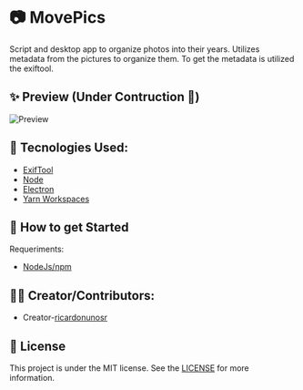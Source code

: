 # 📷 MovePics

Script and desktop app to organize photos into their years. Utilizes metadata from the pictures to organize them. To get the metadata is utilized the exiftool.

## ✨ Preview (Under Contruction 🚧)

![Preview](https://i.imgur.com/svMrmfv.png)

## 🚀 Tecnologies Used:

- [ExifTool](https://exiftool.org/)
- [Node](https://nodejs.org/en/)
- [Electron](https://www.electronjs.org/)
- [Yarn Workspaces](https://classic.yarnpkg.com/en/docs/workspaces/)

## 🔨 How to get Started

Requeriments:

- [NodeJs/npm](https://nodejs.org/en/)

## 👨‍💻 Creator/Contributors:

- Creator-[ricardonunosr](https://github.com/ricardonunosr)

## 📝 License

This project is under the MIT license. See the [LICENSE](https://github.com/ricardonunosr/amanha-da-crianca-web/blob/master/LICENSE) for more information.